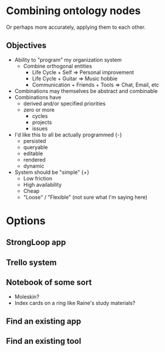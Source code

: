 # Combining ontology nodes

Or perhaps more accurately, applying them to each other.

## Objectives

- Ability to "program" my organization system
  - Combine orthogonal entities
    - Life Cycle + Self => Personal improvement
    - Life Cycle + Guitar => Music hobbie
    - Communication + Friends + Tools => Chat, Email, etc
- Combinations may themselves be abstract and combinable
- Combinations have
  - derived and/or specified priorities
  - zero or more
    - cycles
    - projects
    - issues
- I'd like this to all be actually programmed {-}
  - persisted
  - queryable
  - editable
  - rendered
  - dynamic
- System should be "simple" {+}
  - Low friction
  - High availability
  - Cheap
  - "Loose" / "Flexible" (not sure what I'm saying here)

# Options

## StrongLoop app

## Trello system

## Notebook of some sort

- Moleskin?
- Index cards on a ring like Raine's study materials?

## Find an existing app

## Find an existing tool

